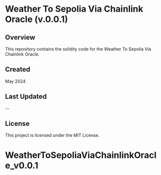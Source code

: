 # Weather To Sepolia Via Chainlink Oracle (v.0.0.1)

## Overview

This repository contains the solidity code for the Weather To Sepolia Via Chainlink Oracle.

## Created

May 2024

## Last Updated

--

## License

This project is licensed under the MIT License.
# WeatherToSepoliaViaChainlinkOracle_v0.0.1
